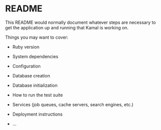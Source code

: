 # README

This README would normally document whatever steps are necessary to get the
application up and running that Kamal is working on.

Things you may want to cover:

* Ruby version

* System dependencies

* Configuration

* Database creation

* Database initialization

* How to run the test suite

* Services (job queues, cache servers, search engines, etc.)

* Deployment instructions

* ...
